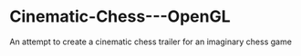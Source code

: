 # Cinematic-Chess---OpenGL
An attempt to create a cinematic chess trailer for an imaginary chess game
